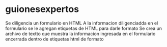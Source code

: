 guionesexpertos
========
Se diligencia un formulario en HTML
A la informacion diligenciadda en el formulario se le agregan etiquetas de HTML para darle formato
Se crea un archivo de textto que muestra la informacion ingresada en el formulario encerrada dentro de etiquetas html de formato
